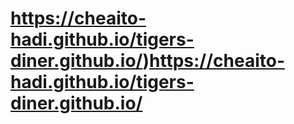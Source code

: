 # https://cheaito-hadi.github.io/tigers-diner.github.io/)https://cheaito-hadi.github.io/tigers-diner.github.io/
